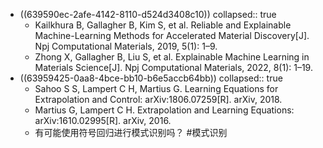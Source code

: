- ((639590ec-2afe-4142-8110-d524d3408c10))
  collapsed:: true
	- Kailkhura B, Gallagher B, Kim S, et al. Reliable and Explainable Machine-Learning Methods for Accelerated Material Discovery[J]. Npj Computational Materials, 2019, 5(1): 1–9.
	- Zhong X, Gallagher B, Liu S, et al. Explainable Machine Learning in Materials Science[J]. Npj Computational Materials, 2022, 8(1): 1–19.
- ((63959425-0aa8-4bce-bb10-b6e5accb64bb))
  collapsed:: true
	- Sahoo S S, Lampert C H, Martius G. Learning Equations for Extrapolation and Control: arXiv:1806.07259[R]. arXiv, 2018.
	- Martius G, Lampert C H. Extrapolation and Learning Equations: arXiv:1610.02995[R]. arXiv, 2016.
	- 有可能使用符号回归进行模式识别吗？ #模式识别